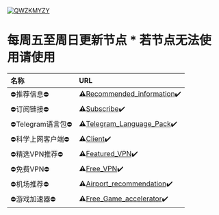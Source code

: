 [![QWZKMYZY](https://github.com/ThekingMX1998/free-v2ray-code/raw/master/Image/QWZKMYZY.png)](https://github.com/ThekingMX1998/free-v2ray-code#)

# 每周五至周日更新节点 * 若节点无法使用请使用

| 名称| URL|
| :--- | :--- |
| ⛔推荐信息⛔| ⚠️[Recommended_information](https://github.com/ThekingMX1998/free-v2ray-code/blob/menu/ERROR/Recommended_information.md)✔️|
| ⛔订阅链接⛔| ⚠️[Subscribe](https://github.com/ThekingMX1998/free-v2ray-code/blob/menu/ERROR/Subscribe.md)✔️|
| ⛔Telegram语言包⛔| ⚠️[Telegram_Language_Pack](https://github.com/ThekingMX1998/free-v2ray-code/blob/menu/ERROR/Telegram_Language_Pack.md)✔️|
| ⛔科学上网客户端⛔| ⚠️[Client](https://github.com/ThekingMX1998/free-v2ray-code/blob/menu/ERROR/Client.md)✔️|
| ⛔精选VPN推荐⛔| ⚠️[Featured_VPN](https://github.com/ThekingMX1998/free-v2ray-code/blob/menu/ERROR/Featured_VPN.md)✔️|
| ⛔免费VPN⛔| ⚠️[Free_VPN](https://github.com/ThekingMX1998/free-v2ray-code/blob/menu/ERROR/Free_VPN.md)✔️|
| ⛔机场推荐⛔| ⚠️[Airport_recommendation](https://github.com/ThekingMX1998/free-v2ray-code/blob/menu/ERROR/Airport_recommendation.md)✔️|
| ⛔游戏加速器⛔| ⚠️[Free_Game_accelerator](https://github.com/ThekingMX1998/free-v2ray-code/blob/menu/ERROR/Free_Game_accelerator.md)✔️|
